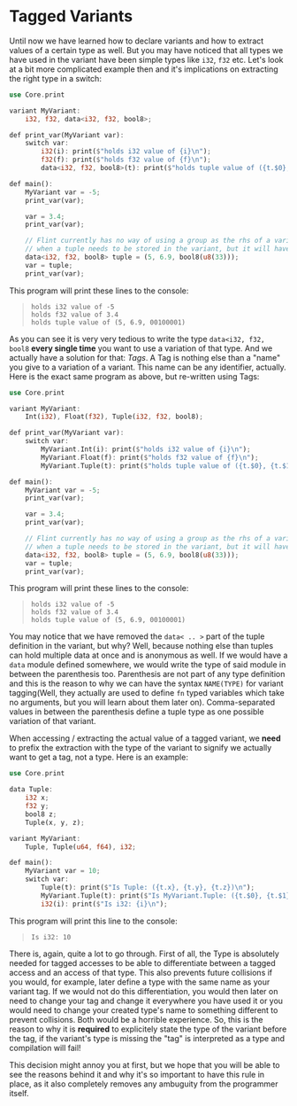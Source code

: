 # Tagged Variants

Until now we have learned how to declare variants and how to extract values of a certain type as well. But you may have noticed that all types we have used in the variant have been simple types like `i32`, `f32` etc. Let's look at a bit more complicated example then and it's implications on extracting the right type in a switch:

```rs
use Core.print

variant MyVariant:
	i32, f32, data<i32, f32, bool8>;

def print_var(MyVariant var):
	switch var:
		i32(i): print($"holds i32 value of {i}\n");
		f32(f): print($"holds f32 value of {f}\n");
		data<i32, f32, bool8>(t): print($"holds tuple value of ({t.$0}, {t.$1}, {t.$2})\n");

def main():
	MyVariant var = -5;
	print_var(var);

	var = 3.4;
	print_var(var);

	// Flint currently has no way of using a group as the rhs of a variant assignment
	// when a tuple needs to be stored in the variant, but it will have it *eventually*
	data<i32, f32, bool8> tuple = (5, 6.9, bool8(u8(33)));
	var = tuple;
	print_var(var);
```

This program will print these lines to the console:

> ```
> holds i32 value of -5
> holds f32 value of 3.4
> holds tuple value of (5, 6.9, 00100001)
> ```

As you can see it is very very tedious to write the type `data<i32, f32, bool8` **every single time** you want to use a variation of that type. And we actually have a solution for that: *Tags*. A Tag is nothing else than a "name" you give to a variation of a variant. This name can be any identifier, actually. Here is the exact same program as above, but re-written using Tags:

```rs
use Core.print

variant MyVariant:
	Int(i32), Float(f32), Tuple(i32, f32, bool8);

def print_var(MyVariant var):
	switch var:
		MyVariant.Int(i): print($"holds i32 value of {i}\n");
		MyVariant.Float(f): print($"holds f32 value of {f}\n");
		MyVariant.Tuple(t): print($"holds tuple value of ({t.$0}, {t.$1}, {t.$2})\n");

def main():
	MyVariant var = -5;
	print_var(var);

	var = 3.4;
	print_var(var);

	// Flint currently has no way of using a group as the rhs of a variant assignment
	// when a tuple needs to be stored in the variant, but it will have it *eventually*
	data<i32, f32, bool8> tuple = (5, 6.9, bool8(u8(33)));
	var = tuple;
	print_var(var);
```

This program will print these lines to the console:

> ```
> holds i32 value of -5
> holds f32 value of 3.4
> holds tuple value of (5, 6.9, 00100001)
> ```

You may notice that we have removed the `data< .. >` part of the tuple definition in the variant, but why? Well, because nothing else than tuples can hold multiple data at once and is anonymous as well. If we would have a `data` module defined somewhere, we would write the type of said module in between the parenthesis too. Parenthesis are not part of any type definition and this is the reason to why we can have the syntax `NAME(TYPE)` for variant tagging(Well, they actually are used to define `fn` typed variables which take no arguments, but you will learn about them later on). Comma-separated values in between the parenthesis define a tuple type as one possible variation of that variant.

When accessing / extracting the actual value of a tagged variant, we **need** to prefix the extraction with the type of the variant to signify we actually want to get a tag, not a type. Here is an example:

```rs
use Core.print

data Tuple:
	i32 x;
	f32 y;
	bool8 z;
	Tuple(x, y, z);

variant MyVariant:
	Tuple, Tuple(u64, f64), i32;

def main():
	MyVariant var = 10;
	switch var:
		Tuple(t): print($"Is Tuple: ({t.x}, {t.y}, {t.z})\n");
		MyVariant.Tuple(t): print($"Is MyVariant.Tuple: ({t.$0}, {t.$1})\n");
		i32(i): print($"Is i32: {i}\n");
```

This program will print this line to the console:

> ```
> Is i32: 10
> ```

There is, again, quite a lot to go through. First of all, the Type is absolutely needed for tagged accesses to be able to differentiate between a tagged access and an access of that type. This also prevents future collisions if you would, for example, later define a type with the same name as your variant tag. If we would not do this differentiation, you would then later on need to change your tag and change it everywhere you have used it or you would need to change your created type's name to something different to prevent collisions. Both would be a horrible experience. So, this is the reason to why it is **required** to explicitely state the type of the variant before the tag, if the variant's type is missing the "tag" is interpreted as a type and compilation will fail!

This decision might annoy you at first, but we hope that you will be able to see the reasons behind it and why it's so important to have this rule in place, as it also completely removes any ambuguity from the programmer itself.

